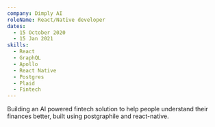 ```yaml
---
company: Dimply AI
roleName: React/Native developer
dates: 
  - 15 October 2020
  - 15 Jan 2021
skills:
  - React
  - GraphQL
  - Apollo
  - React Native
  - Postgres
  - Plaid
  - Fintech
---
```


Building an AI powered fintech solution to help people understand their finances better, built using postgraphile and react-native.


